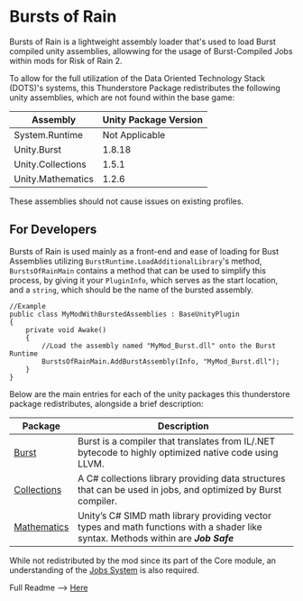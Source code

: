 # Bursts of Rain

Bursts of Rain is a lightweight assembly loader that's used to load Burst compiled unity assemblies, allowwing for the usage of Burst-Compiled Jobs within mods for Risk of Rain 2.

To allow for the full utilization of the Data Oriented Technology Stack (DOTS)'s systems, this Thunderstore Package redistributes the following unity assemblies, which are not found within the base game:

| Assembly | Unity Package Version |
|--|--|
| System.Runtime| Not Applicable |
| Unity.Burst | 1.8.18 |
| Unity.Collections | 1.5.1 |
| Unity.Mathematics | 1.2.6 |

These assemblies should not cause issues on existing profiles.

## For Developers

Bursts of Rain is used mainly as a front-end and ease of loading for Bust Assemblies utilizing ``BurstRuntime.LoadAdditionalLibrary``'s method, ``BurstsOfRainMain`` contains a method that can be used to simplify this process, by giving it your ``PluginInfo``, which serves as the start location, and a ``string``, which should be the name of the bursted assembly.

    //Example
    public class MyModWithBurstedAssemblies : BaseUnityPlugin
    {
        private void Awake()
        {
            //Load the assembly named "MyMod_Burst.dll" onto the Burst Runtime
            BurstsOfRainMain.AddBurstAssembly(Info, "MyMod_Burst.dll");
        }
    }

Below are the main entries for each of the unity packages this thunderstore package redistributes, alongside a brief description:

| Package | Description |
|--|--|
| [Burst](https://docs.unity3d.com/2021.3/Documentation/Manual/com.unity.burst.html) | Burst is a compiler that translates from IL/.NET bytecode to highly optimized native code using LLVM. |
| [Collections](https://docs.unity3d.com/2021.3/Documentation/Manual/com.unity.collections.html) | A C# collections library providing data structures that can be used in jobs, and optimized by Burst compiler. |
| [Mathematics](https://docs.unity3d.com/2021.3/Documentation/Manual/com.unity.mathematics.html) | Unity’s C# SIMD math library providing vector types and math functions with a shader like syntax. Methods within are ***Job Safe*** |

While not redistributed by the mod since its part of the Core module, an understanding of the [Jobs System](https://docs.unity3d.com/2021.3/Documentation/Manual/JobSystem.html) is also required.

Full Readme --> [Here](https://github.com/risk-of-thunder/BurstsOfRain/blob/main/BurstsOfRain/TS/README.md)